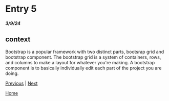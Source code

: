 # Entry 5
##### 3/9/24

## context
Bootstrap is a popular framework with two distinct parts, bootsrap grid and bootstrap component. The bootstrap grid is a system of containers, rows, and  columns to make a layout for whatever you're making. A bootstrap component is to basically individually edit each part of the project you are doing. 









[Previous](entry04.md) | [Next](entry06.md)

[Home](../README.md)
